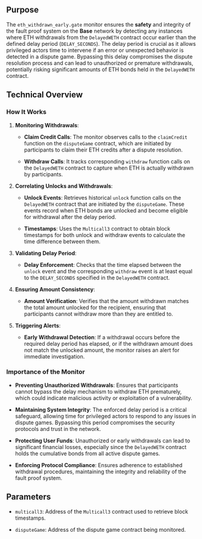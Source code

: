 ## Purpose

The `eth_withdrawn_early.gate` monitor ensures the **safety** and integrity of the fault proof system on the **Base** network by detecting any instances where ETH withdrawals from the `DelayedWETH` contract occur earlier than the defined delay period (`DELAY_SECONDS`). The delay period is crucial as it allows privileged actors time to intervene if an error or unexpected behavior is detected in a dispute game. Bypassing this delay compromises the dispute resolution process and can lead to unauthorized or premature withdrawals, potentially risking significant amounts of ETH bonds held in the `DelayedWETH` contract.

## Technical Overview

### How It Works

1. **Monitoring Withdrawals**:

   - **Claim Credit Calls**: The monitor observes calls to the `claimCredit` function on the `disputeGame` contract, which are initiated by participants to claim their ETH credits after a dispute resolution.

   - **Withdraw Calls**: It tracks corresponding `withdraw` function calls on the `DelayedWETH` contract to capture when ETH is actually withdrawn by participants.

2. **Correlating Unlocks and Withdrawals**:

   - **Unlock Events**: Retrieves historical `unlock` function calls on the `DelayedWETH` contract that are initiated by the `disputeGame`. These events record when ETH bonds are unlocked and become eligible for withdrawal after the delay period.

   - **Timestamps**: Uses the `Multicall3` contract to obtain block timestamps for both unlock and withdraw events to calculate the time difference between them.

3. **Validating Delay Period**:

   - **Delay Enforcement**: Checks that the time elapsed between the `unlock` event and the corresponding `withdraw` event is at least equal to the `DELAY_SECONDS` specified in the `DelayedWETH` contract.

4. **Ensuring Amount Consistency**:

   - **Amount Verification**: Verifies that the amount withdrawn matches the total amount unlocked for the recipient, ensuring that participants cannot withdraw more than they are entitled to.

5. **Triggering Alerts**:

   - **Early Withdrawal Detection**: If a withdrawal occurs before the required delay period has elapsed, or if the withdrawn amount does not match the unlocked amount, the monitor raises an alert for immediate investigation.

### Importance of the Monitor

- **Preventing Unauthorized Withdrawals**: Ensures that participants cannot bypass the delay mechanism to withdraw ETH prematurely, which could indicate malicious activity or exploitation of a vulnerability.

- **Maintaining System Integrity**: The enforced delay period is a critical safeguard, allowing time for privileged actors to respond to any issues in dispute games. Bypassing this period compromises the security protocols and trust in the network.

- **Protecting User Funds**: Unauthorized or early withdrawals can lead to significant financial losses, especially since the `DelayedWETH` contract holds the cumulative bonds from all active dispute games.

- **Enforcing Protocol Compliance**: Ensures adherence to established withdrawal procedures, maintaining the integrity and reliability of the fault proof system.

## Parameters

- `multicall3`: Address of the `Multicall3` contract used to retrieve block timestamps.

- `disputeGame`: Address of the dispute game contract being monitored.
